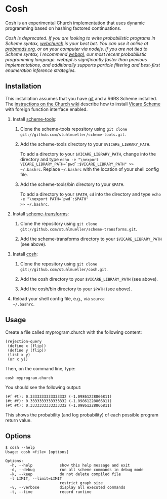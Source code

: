 # Cosh

Cosh is an experimental Church implementation that uses dynamic programming based on hashing factored continuations.

*Cosh is deprecated. If you are looking to write probabilistic programs in Scheme syntax, [webchurch](http://github.com/probmods/webchurch) is your best bet. You can use it online at [probmods.org](http://probmods.org), or on your computer via nodejs. If you are not tied to Scheme syntax, I recommend [webppl](http://webppl.org), our most recent probabilistic programming language. webppl is significantly faster than previous implementations, and additionally supports particle filtering and best-first enumeration inference strategies.*

## Installation

This installation assumes that you have [git](http://git-scm.com/) and a R6RS Scheme installed. The [instructions on the Church wiki](http://projects.csail.mit.edu/church/wiki/Installing_Bher) describe how to install [Vicare Scheme](https://github.com/marcomaggi/vicare) with foreign function interface enabled.

1. Install [scheme-tools](https://github.com/stuhlmueller/scheme-tools):
  
    1. Clone the scheme-tools repository using <code>git clone git://github.com/stuhlmueller/scheme-tools.git</code>.
  
    2. Add the scheme-tools directory to your <code>$VICARE_LIBRARY_PATH</code>. 

        To add a directory to your <code>$VICARE_LIBRARY_PATH</code>, change into the directory and type <code>echo -e "\nexport VICARE_LIBRARY_PATH=\`pwd\`:\$VICARE_LIBRARY_PATH" >> ~/.bashrc</code>. Replace <code>~/.bashrc</code> with the location of your shell config file.

    3. Add the scheme-tools/bin directory to your <code>$PATH</code>.

        To add a directory to your <code>$PATH</code>, <code>cd</code> into the directory and type <code>echo -e "\nexport PATH=\`pwd\`:\$PATH" >> ~/.bashrc</code>.

2. Install [scheme-transforms](https://github.com/stuhlmueller/scheme-transforms):

    1. Clone the repository using <code>git clone git://github.com/stuhlmueller/scheme-transforms.git</code>.
  
    2. Add the scheme-transforms directory to your <code>$VICARE_LIBRARY_PATH</code> (see above).

3. Install [cosh](https://github.com/stuhlmueller/cosh):

    1. Clone the repository using <code>git clone git://github.com/stuhlmueller/cosh.git</code>.
  
    2. Add the cosh directory to your <code>$VICARE_LIBRARY_PATH</code> (see above).

    3. Add the cosh/bin directory to your <code>$PATH</code> (see above).

4. Reload your shell config file, e.g., via <code>source ~/.bashrc</code>.

## Usage

Create a file called myprogram.church with the following content:

    (rejection-query
     (define x (flip))
     (define y (flip))
     (list x y)
     (or x y))

Then, on the command line, type:

    cosh myprogram.church

You should see the following output:

    (#f #t): 0.3333333333333332 (-1.09861228866811)
    (#t #f): 0.3333333333333332 (-1.09861228866811)
    (#t #t): 0.3333333333333332 (-1.09861228866811)

This shows the probability (and log probability) of each possible program return value.

## Options

    $ cosh --help
    Usage: cosh <file> [options]
    
    Options:
      -h, --help            show this help message and exit
      -d, --debug           run all scheme commands in debug mode
      -k, --keep            do not delete compiled file
      -l LIMIT, --limit=LIMIT
                            restrict graph size
      -v, --verbose         display all executed commands
      -t, --time            record runtime
